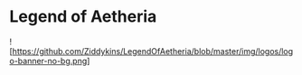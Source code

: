 # Legend of Aetheria

![https://github.com/Ziddykins/LegendOfAetheria/blob/master/img/logos/logo-banner-no-bg.png]
